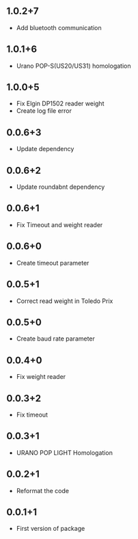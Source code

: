 ## 1.0.2+7
* Add bluetooth communication

## 1.0.1+6
* Urano POP-S(US20/US31) homologation

## 1.0.0+5
* Fix Elgin DP1502 reader weight
* Create log file error

## 0.0.6+3
* Update dependency

## 0.0.6+2
* Update roundabnt dependency

## 0.0.6+1
* Fix Timeout and weight reader 
 
## 0.0.6+0
* Create timeout parameter

## 0.0.5+1
* Correct read weight in Toledo Prix

## 0.0.5+0
* Create baud rate parameter

## 0.0.4+0
* Fix weight reader

## 0.0.3+2
* Fix timeout 

## 0.0.3+1
* URANO POP LIGHT Homologation 

## 0.0.2+1
* Reformat the code

## 0.0.1+1
* First version of package